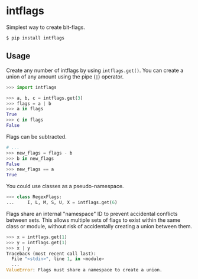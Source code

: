 # intflags

Simplest way to create bit-flags.

```console
$ pip install intflags
```

## Usage

Create any number of intflags by using `intflags.get()`. You can create a union of any amount using the pipe (`|`) operator.

```python
>>> import intflags

>>> a, b, c = intflags.get(3)
>>> flags = a | b
>>> a in flags
True
>>> c in flags
False
```

Flags can be subtracted.

```python
# ...
>>> new_flags = flags - b
>>> b in new_flags
False
>>> new_flags == a
True
```

You could use classes as a pseudo-namespace.

```python
>>> class RegexFlags:
...     I, L, M, S, U, X = intflags.get(6)
```

Flags share an internal "namespace" ID to prevent accidental conflicts between sets. This allows multiple sets of flags to exist within the same class or module, without risk of accidentally creating a union between them.

```python
>>> x = intflags.get(1)
>>> y = intflags.get(1)
>>> x | y
Traceback (most recent call last):
  File "<stdin>", line 1, in <module>
  ...
ValueError: Flags must share a namespace to create a union.
```
